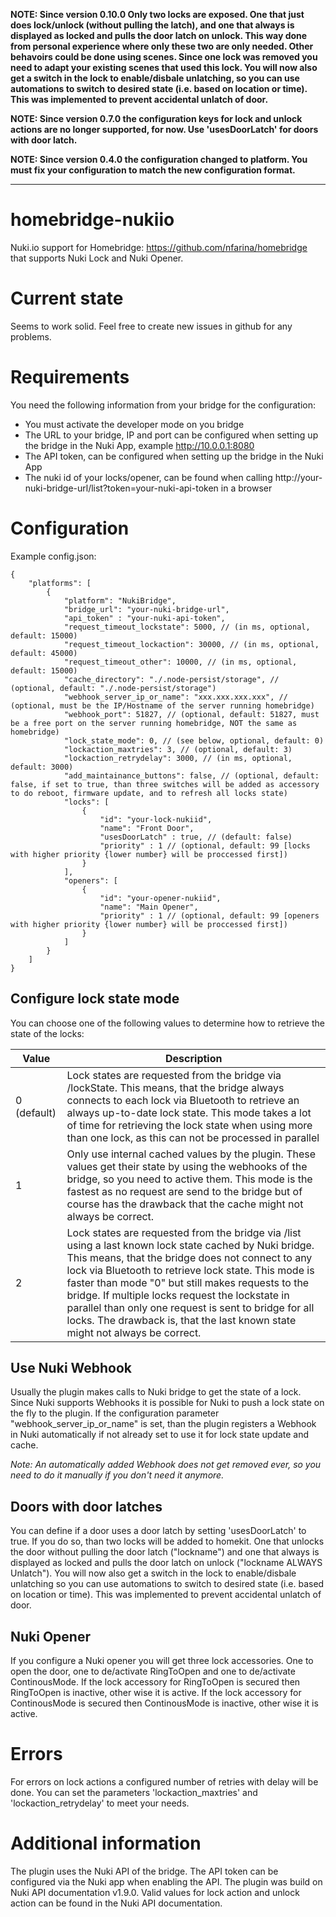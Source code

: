 **NOTE: Since version 0.10.0 Only two locks are exposed. One that just does lock/unlock (without pulling the latch), and one that always is 
displayed as locked and pulls the door latch on unlock. This way done from personal experience where only these two are only needed. Other behavoirs
could be done using scenes. Since one lock was removed you need to adapt your existing scenes that used this lock. You will now also get a switch in
the lock to enable/disbale unlatching, so you can use automations to switch to desired state (i.e. based on location or time). This was implemented
to prevent accidental unlatch of door.**

**NOTE: Since version 0.7.0 the configuration keys for lock and unlock actions are no longer supported, for now. Use 'usesDoorLatch' for doors with door latch.**

**NOTE: Since version 0.4.0 the configuration changed to platform. You must fix your configuration to match the new configuration format.**

***
# homebridge-nukiio
Nuki.io support for Homebridge: https://github.com/nfarina/homebridge that supports Nuki Lock and Nuki Opener.

# Current state
Seems to work solid. Feel free to create new issues in github for any problems.

# Requirements
You need the following information from your bridge for the configuration:
- You must activate the developer mode on you bridge
- The URL to your bridge, IP and port can be configured when setting up the bridge in the Nuki App, example http://10.0.0.1:8080
- The API token, can be configured when setting up the bridge in the Nuki App
- The nuki id of your locks/opener, can be found when calling http://your-nuki-bridge-url/list?token=your-nuki-api-token in a browser

# Configuration
Example config.json:

    {
        "platforms": [
            {
                "platform": "NukiBridge",
                "bridge_url": "your-nuki-bridge-url",
                "api_token" : "your-nuki-api-token",
                "request_timeout_lockstate": 5000, // (in ms, optional, default: 15000)
                "request_timeout_lockaction": 30000, // (in ms, optional, default: 45000)
                "request_timeout_other": 10000, // (in ms, optional, default: 15000)
                "cache_directory": "./.node-persist/storage", // (optional, default: "./.node-persist/storage")
                "webhook_server_ip_or_name": "xxx.xxx.xxx.xxx", // (optional, must be the IP/Hostname of the server running homebridge)
                "webhook_port": 51827, // (optional, default: 51827, must be a free port on the server running homebridge, NOT the same as homebridge)
                "lock_state_mode": 0, // (see below, optional, default: 0)
                "lockaction_maxtries": 3, // (optional, default: 3)
                "lockaction_retrydelay": 3000, // (in ms, optional, default: 3000)
                "add_maintainance_buttons": false, // (optional, default: false, if set to true, than three switches will be added as accessory to do reboot, firmware update, and to refresh all locks state)
                "locks": [
                    {
                        "id": "your-lock-nukiid",
                        "name": "Front Door",
                        "usesDoorLatch" : true, // (default: false)
                        "priority" : 1 // (optional, default: 99 [locks with higher priority {lower number} will be proccessed first])
                    }
                ],
                "openers": [
                    {
                        "id": "your-opener-nukiid",
                        "name": "Main Opener",
                        "priority" : 1 // (optional, default: 99 [openers with higher priority {lower number} will be proccessed first])
                    }
                ]
            }
        ]
    }

## Configure lock state mode
You can choose one of the following values to determine how to retrieve the state of the locks:

|Value| Description|
|-|-|
|0 (default)| Lock states are requested from the bridge via /lockState. This means, that the bridge always connects to each lock via Bluetooth to retrieve an always up-to-date lock state. This mode takes a lot of time for retrieving the lock state when using more than one lock, as this can not be processed in parallel|
|1| Only use internal cached values by the plugin. These values get their state by using the webhooks of the bridge, so you need to active them. This mode is the fastest as no request are send to the bridge but of course has the drawback that the cache might not always be correct.|
|2| Lock states are requested from the bridge via /list using a last known lock state cached by Nuki bridge. This means, that the bridge does not connect to any lock via Bluetooth to retrieve lock state. This mode is faster than mode "0" but still makes requests to the bridge. If multiple locks request the lockstate in parallel than only one request is sent to bridge for all locks. The drawback is, that the last known state might not always be correct.|

## Use Nuki Webhook
Usually the plugin makes calls to Nuki bridge to get the state of a lock. Since Nuki supports Webhooks it is possible for Nuki to push a lock state on the fly to the plugin.
If the configuration parameter "webhook_server_ip_or_name" is set, than the plugin registers a Webhook in Nuki automatically if not already set to use it for lock state update and cache.

*Note: An automatically added Webhook does not get removed ever, so you need to do it manually if you don't need it anymore.*

## Doors with door latches
You can define if a door uses a door latch by setting 'usesDoorLatch' to true. If you do so, than two locks will be added to homekit. One that unlocks the door without
pulling the door latch ("lockname") and one that always is displayed as locked and pulls the door latch on unlock ("lockname ALWAYS Unlatch").
You will now also get a switch in the lock to enable/disbale unlatching so you can use automations to switch to desired state (i.e. based on location or time).
This was implemented to prevent accidental unlatch of door.

## Nuki Opener
If you configure a Nuki opener you will get three lock accessories. One to open the door, one to de/activate RingToOpen and one to de/activate ContinousMode.
If the lock accessory for RingToOpen is secured then RingToOpen is inactive, other wise it is active.
If the lock accessory for ContinousMode is secured then ContinousMode is inactive, other wise it is active.

# Errors
For errors on lock actions a configured number of retries with delay will be done. You can set the parameters 'lockaction_maxtries' and 'lockaction_retrydelay' to meet your needs.

# Additional information
The plugin uses the Nuki API of the bridge. The API token can be configured via the Nuki app when enabling the API.
The plugin was build on Nuki API documentation v1.9.0. Valid values for lock action and unlock action can be found in the Nuki API documentation.